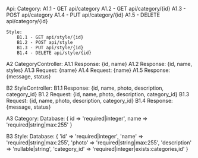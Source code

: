 <!-- Views -->
Api:
    Category:
        A1.1 - GET api/category
        A1.2 - GET api/category/{id}
        A1.3 - POST api/category
        A1.4 - PUT api/category/{id}
        A1.5 - DELETE api/category/{id}

    Style:
        B1.1 - GET api/style/{id}
        B1.2 - POST api/style
        B1.3 - PUT api/style/{id}
        B1.4 - DELETE api/style/{id}

<!-- Controllers -->
A2 CategoryController:
    A1.1 Response: {id, name}
    A1.2 Response: {id, name, styles}
    A1.3 Request:  {name}
    A1.4 Request:  {name}
    A1.5 Response: {message, status}

B2 StyleController:
    B1.1 Response: {id, name, photo, description, category_id}
    B1.2 Request:  {id, name, photo, description, category_id}
    B1.3 Request:  {id, name, photo, description, category_id}
    B1.4 Response: {message, status}


<!-- Models -->
A3 Category:
    Database:
        {
            id   => 'required|integer',
            name => 'required|string|max:255'
        }


B3 Style:
    Database:
        {
            'id'          => 'required|integer',
            'name'        => 'required|string|max:255',
            'photo'       => 'required|string|max:255',
            'description' => 'nullable|string',
            'category_id' => 'required|integer|exists:categories,id'
        }